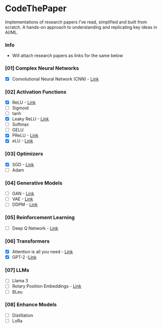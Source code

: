 # CodeThePaper
Implementations of research papers I've read, simplified and built from scratch. A hands-on approach to understanding and replicating key ideas in AI/ML.

### Info
- Will attach research papers as links for the same below

### [01] Complex Neural Networks
- [x] Convolutional Neural Network (CNN) - [Link](http://yann.lecun.com/exdb/publis/pdf/lecun-89e.pdf)

### [02] Activation Functions
- [x] ReLU - [Link](https://www.researchgate.net/publication/215616967_Deep_Sparse_Rectifier_Neural_Networks)
- [ ] Sigmoid
- [ ] tanh
- [x] Leaky ReLU - [Link](https://www.researchgate.net/publication/215616967_Deep_Sparse_Rectifier_Neural_Networks)
- [ ] Softmax
- [ ] GELU
- [x] PReLU - [Link](https://www.researchgate.net/publication/215616967_Deep_Sparse_Rectifier_Neural_Networks)
- [x] eLU - [Link](https://www.researchgate.net/publication/215616967_Deep_Sparse_Rectifier_Neural_Networks)

### [03] Optimizers
- [x] SGD - [Link](https://paperswithcode.com/paper/beating-sgd-learning-svms-in-sublinear-time)
- [ ] Adam

### [04] Generative Models
- [ ] GAN - [Link](https://arxiv.org/pdf/1406.2661)
- [ ] VAE - [Link](https://arxiv.org/pdf/1312.6114)
- [ ] DDPM - [Link](https://arxiv.org/pdf/2006.11239)

### [05] Reinforcement Learning
- [ ] Deep Q Network - [Link](https://arxiv.org/pdf/1312.5602v1)

### [06] Transformers 
- [x] Attention is all you need - [Link](https://proceedings.neurips.cc/paper_files/paper/2017/file/3f5ee243547dee91fbd053c1c4a845aa-Paper.pdf)
- [x] GPT-2 -[Link](https://cdn.openai.com/better-language-models/language_models_are_unsupervised_multitask_learners.pdf)

### [07] LLMs 
- [ ] Llama 3
- [ ] Rotary Position Embeddings - [Link](https://arxiv.org/abs/2104.09864)
- [ ] BLeu

### [08] Enhance Models
- [ ] Distillation
- [ ] LoRa
